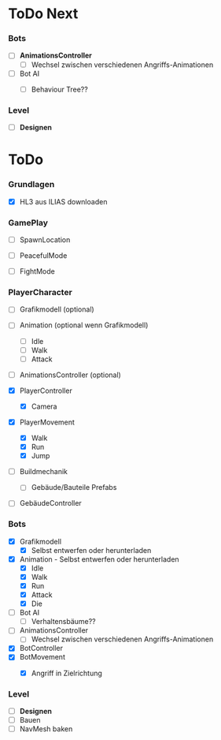 ﻿# **ToDo Next**


### Bots
- [ ] **AnimationsController**
  - [ ] Wechsel zwischen verschiedenen Angriffs-Animationen
- [ ] Bot AI
  - [ ] Behaviour Tree??


### Level
- [ ] **Designen**



# **ToDo**


### Grundlagen
- [x] HL3 aus ILIAS downloaden


### GamePlay
- [ ] SpawnLocation
- [ ] PeacefulMode
- [ ] FightMode


### PlayerCharacter
- [ ] Grafikmodell (optional)
- [ ] Animation (optional wenn Grafikmodell)
  - [ ] Idle
  - [ ] Walk
  - [ ] Attack
- [ ] AnimationsController (optional)
- [x] PlayerController
  - [x] Camera
- [x] PlayerMovement
  - [x] Walk
  - [x] Run
  - [x] Jump
- [ ] Buildmechanik
  - [ ] Gebäude/Bauteile Prefabs
- [ ] GebäudeController


### Bots
- [x] Grafikmodell
  - [x] Selbst entwerfen oder herunterladen
- [x] Animation - Selbst entwerfen oder herunterladen
  - [x] Idle
  - [x] Walk
  - [x] Run
  - [x] Attack
  - [x] Die
- [ ] Bot AI
  - [ ] Verhaltensbäume??
- [ ] AnimationsController
  - [ ] Wechsel zwischen verschiedenen Angriffs-Animationen
- [x] BotController
- [x] BotMovement
  - [x] Angriff in Zielrichtung


### Level
- [ ] **Designen**
- [ ] Bauen
- [ ] NavMesh baken